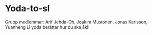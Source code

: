 # Yoda-to-sl
Grupp medlemmar: Arif Jehda-Oh, Joakim Mustonen, Jonas Karlsson, Yuanheng Li
yoda berättar hur du ska åk!!


